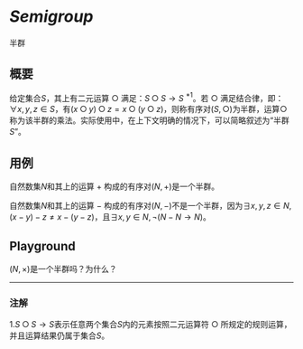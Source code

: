 # $Semigroup$

半群

## 概要

给定集合$S$，其上有二元运算 $○$ 满足：$S○S→S$ $^{*1}$。若 $○$ 满足结合律，即：$∀x,y,z∈S$，有$(x○y)○z=x○(y○z)$，则称有序对$(S,○)$为半群，运算$○$称为该半群的乘法。实际使用中，在上下文明确的情况下，可以简略叙述为“半群$S$”。

## 用例

自然数集$N$和其上的运算 $+$ 构成的有序对$(N,+)$是一个半群。  

自然数集$N$和其上的运算 $-$ 构成的有序对$(N,-)$不是一个半群，因为$∃x,y,z∈N,(x-y)-z≠x-(y-z)$，且$∃x,y∈N,¬(N-N→N)$。

## Playground

$(N,×)$是一个半群吗？为什么？

---

### 注解

1.$S○S→S$表示任意两个集合$S$内的元素按照二元运算符 $○$ 所规定的规则运算，并且运算结果仍属于集合$S$。
